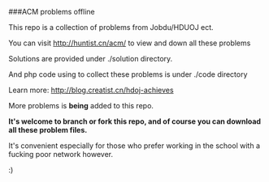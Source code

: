 ###ACM problems offline

This repo is a collection of problems from Jobdu/HDUOJ ect.

You can visit <http://huntist.cn/acm/> to view and down all these problems

Solutions are provided under ./solution directory.

And php code using to collect these problems is under ./code directory

Learn more: <http://blog.creatist.cn/hdoj-achieves>

More problems is __being__ added to this repo.

**It's welcome to branch or fork this repo, and of course you can download all these problem files.**

It's convenient especially for those who prefer working in the school with a fucking poor network however.

:)
